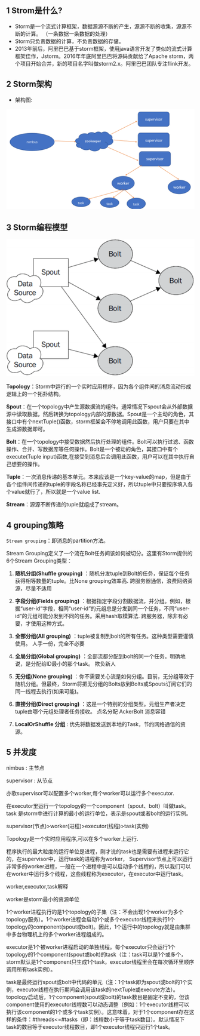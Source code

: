 ## 1 Strom是什么?

 * Storm是一个流式计算框架，数据源源不断的产生，源源不断的收集，源源不断的计算。
  （一条数据一条数据的处理）
 * Storm只负责数据的计算，不负责数据的存储。
 * 2013年前后，阿里巴巴基于storm框架，使用java语言开发了类似的流式计算框架佳作，Jstorm。2016年年底阿里巴巴将源码贡献给了Apache storm，两个项目开始合并，新的项目名字叫做storm2.x。阿里巴巴团队专注flink开发。

## 2 Storm架构

* 架构图:

![storm01](https://github.com/bigDataHell/Kangaroo-/blob/master/images/storm01.png)

## 3 Storm编程模型

![storm01](https://github.com/bigDataHell/Kangaroo-/blob/master/images/storm02.png)


**Topology**：Storm中运行的一个实时应用程序，因为各个组件间的消息流动形成逻辑上的一个拓扑结构。

**Spout**：在一个topology中产生源数据流的组件。通常情况下spout会从外部数据源中读取数据，然后转换为topology内部的源数据。Spout是一个主动的角色，其接口中有个nextTuple()函数，storm框架会不停地调用此函数，用户只要在其中生成源数据即可。

**Bolt**：在一个topology中接受数据然后执行处理的组件。Bolt可以执行过滤、函数操作、合并、写数据库等任何操作。Bolt是一个被动的角色，其接口中有个execute(Tuple input)函数,在接受到消息后会调用此函数，用户可以在其中执行自己想要的操作。

**Tuple**：一次消息传递的基本单元。本来应该是一个key-value的map，但是由于各个组件间传递的tuple的字段名称已经事先定义好，所以tuple中只要按序填入各个value就行了，所以就是一个value list.

**Stream**：源源不断传递的tuple就组成了stream。

## 4 grouping策略

`Stream grouping`：即消息的partition方法。

Stream Grouping定义了一个流在Bolt任务间该如何被切分。这里有Storm提供的6个Stream Grouping类型：

1. **随机分组(Shuffle grouping)** ：随机分发tuple到Bolt的任务，保证每个任务获得相等数量的tuple。比None grouping效率高. 跨服务器通信，浪费网络资源，尽量不适用

2. **字段分组(Fields grouping)** ：根据指定字段分割数据流，并分组。例如，根据“user-id”字段，相同“user-id”的元组总是分发到同一个任务，不同“user-id”的元组可能分发到不同的任务。采用hash取模算法.  跨服务器，除非有必要，才使用这种方式。

3. **全部分组(All grouping)** ：tuple被复制到bolt的所有任务。这种类型需要谨慎使用。 人手一份，完全不必要

4. **全局分组(Global grouping)** ：全部流都分配到bolt的同一个任务。明确地说，是分配给ID最小的那个task。 欺负新人

5. **无分组(None grouping)** ：你不需要关心流是如何分组。目前，无分组等效于随机分组。但最终，Storm将把无分组的Bolts放到Bolts或Spouts订阅它们的同一线程去执行(如果可能)。

6. **直接分组(Direct grouping)** ：这是一个特别的分组类型。元组生产者决定tuple由哪个元组处理者任务接收。 点名分配   AckerBolt 消息容错

7. **LocalOrShuffle 分组** :  优先将数据发送到本地的Task，节约网络通信的资源。


## 5 并发度

nimbus : 主节点

supervisor : 从节点

亦歌supervisor可以配置多个worker,每个worker可以运行多个executor.

在executor里运行一个topology的一个component（spout、bolt）叫做task。task  是storm中进行计算的最小的运行单位，表示是spout或者bolt的运行实例。

supervisor(节点)>worker(进程)>executor(线程)>task(实例)

Topology是一个实时应用程序,可以在多个worker上运行.

程序执行的最大粒度的运行单位是进程，刚才说的task也是需要有进程来运行它的，在supervisor中，运行task的进程称为worker，
Supervisor节点上可以运行非常多的worker进程，一般在一个进程中是可以启动多个线程的，所以我们可以在worker中运行多个线程，这些线程称为executor，在executor中运行task。

worker,executor,task解释

worker是storm最小的资源单位
 
1个worker进程执行的是1个topology的子集（注：不会出现1个worker为多个topology服务）。1个worker进程会启动1个或多个executor线程来执行1个topology的component(spout或bolt)。因此，1个运行中的topology就是由集群中多台物理机上的多个worker进程组成的。
 
executor是1个被worker进程启动的单独线程。每个executor只会运行1个topology的1个component(spout或bolt)的task（注：task可以是1个或多个，storm默认是1个component只生成1个task，executor线程里会在每次循环里顺序调用所有task实例）。
 
task是最终运行spout或bolt中代码的单元（注：1个task即为spout或bolt的1个实例，executor线程在执行期间会调用该task的nextTuple或execute方法）。topology启动后，1个component(spout或bolt)的task数目是固定不变的，但该component使用的executor线程数可以动态调整（例如：1个executor线程可以执行该component的1个或多个task实例）。这意味着，对于1个component存在这样的条件：#threads<=#tasks（即：线程数小于等于task数目）。默认情况下task的数目等于executor线程数目，即1个executor线程只运行1个task。
 
 

